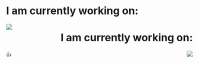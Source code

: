 <!--
**Toash/Toash** is a ✨ _special_ ✨ repository because its `README.md` (this file) appears on your GitHub profile.

Here are some ideas to get you started:

- 🔭 I’m currently working on ...
- 🌱 I’m currently learning ...
- 👯 I’m looking to collaborate on ...
- 🤔 I’m looking for help with ...
- 💬 Ask me about ...
- 📫 How to reach me: ...
- 😄 Pronouns: ...
- ⚡ Fun fact: ...
-->


<h1 align="left"> I am currently working on: </h1>
<a href="https://github.com/Toash/ClimbingApp">
  <img align="left" src="https://github-readme-stats.vercel.app/api/pin/?username=Toash&repo=ClimbingApp&theme=github_dark_dimmed" />
</a>



<h1 align="right"> I am currently working on: </h1>
<a href="https://github.com/Toash/ClimbingApp">
  <img align="right" src="https://github-readme-stats.vercel.app/api/pin/?username=Toash&repo=ClimbingApp&theme=github_dark_dimmed" />
</a>


:+1:



